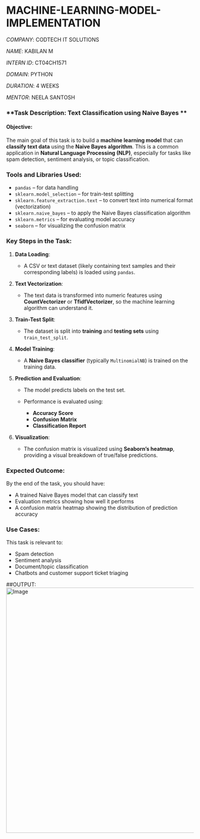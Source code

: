 # MACHINE-LEARNING-MODEL-IMPLEMENTATION

*COMPANY*: CODTECH IT SOLUTIONS

*NAME*: KABILAN M

*INTERN ID*: CT04CH1571

*DOMAIN*: PYTHON

*DURATION*: 4 WEEKS

*MENTOR*: NEELA SANTOSH




###  **Task Description: Text Classification using Naive Bayes **

####  **Objective:**

The main goal of this task is to build a **machine learning model** that can **classify text data** using the **Naive Bayes algorithm**. This is a common application in **Natural Language Processing (NLP)**, especially for tasks like spam detection, sentiment analysis, or topic classification.


###  **Tools and Libraries Used:**

* `pandas` – for data handling
* `sklearn.model_selection` – for train-test splitting
* `sklearn.feature_extraction.text` – to convert text into numerical format (vectorization)
* `sklearn.naive_bayes` – to apply the Naive Bayes classification algorithm
* `sklearn.metrics` – for evaluating model accuracy
* `seaborn` – for visualizing the confusion matrix


###  **Key Steps in the Task:**

1. **Data Loading**:

   * A CSV or text dataset (likely containing text samples and their corresponding labels) is loaded using `pandas`.

2. **Text Vectorization**:

   * The text data is transformed into numeric features using **CountVectorizer** or **TfidfVectorizer**, so the machine learning algorithm can understand it.

3. **Train-Test Split**:

   * The dataset is split into **training** and **testing sets** using `train_test_split`.

4. **Model Training**:

   * A **Naive Bayes classifier** (typically `MultinomialNB`) is trained on the training data.

5. **Prediction and Evaluation**:

   * The model predicts labels on the test set.
   * Performance is evaluated using:

     * **Accuracy Score**
     * **Confusion Matrix**
     * **Classification Report**

6. **Visualization**:

   * The confusion matrix is visualized using **Seaborn’s heatmap**, providing a visual breakdown of true/false predictions.


###  **Expected Outcome:**

By the end of the task, you should have:

* A trained Naive Bayes model that can classify text
* Evaluation metrics showing how well it performs
* A confusion matrix heatmap showing the distribution of prediction accuracy


###  **Use Cases:**

This task is relevant to:

* Spam detection
* Sentiment analysis
* Document/topic classification
* Chatbots and customer support ticket triaging

##OUTPUT:
<img width="1491" height="658" alt="Image" src="https://github.com/user-attachments/assets/a3b90514-abf9-4745-93fa-18006459631b" />
